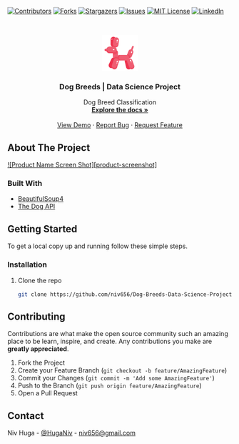 [![Contributors][contributors-shield]][contributors-url]
[![Forks][forks-shield]][forks-url]
[![Stargazers][stars-shield]][stars-url]
[![Issues][issues-shield]][issues-url]
[![MIT License][license-shield]][license-url]
[![LinkedIn][linkedin-shield]][linkedin-url]



<!-- PROJECT LOGO -->
<br />
<p align="center">
  <a href="https://github.com/niv656/Dog-Breeds-Data-Science-Project">
    <img src="images/logo.png" alt="Logo" width="80" height="80">
  </a>

  <h3 align="center">Dog Breeds | Data Science Project</h3>

  <p align="center">
    Dog Breed Classification
    <br />
    <a href="https://github.com/niv656/Dog-Breeds-Data-Science-Project"><strong>Explore the docs »</strong></a>
    <br />
    <br />
    <a href="https://github.com/niv656/Dog-Breeds-Data-Science-Project">View Demo</a>
    ·
    <a href="https://github.com/niv656/Dog-Breeds-Data-Science-Project/issues">Report Bug</a>
    ·
    <a href="https://github.com/niv656/Dog-Breeds-Data-Science-Project/issues">Request Feature</a>
  </p>
</p>


<!-- ABOUT THE PROJECT -->
## About The Project

[![Product Name Screen Shot][product-screenshot]](https://example.com)

<!-- title:
**description:**
`github_username`, `repo_name`, `twitter_handle`, `email`, `project_title`, `project_description` -->


### Built With

* [BeautifulSoup4](https://pypi.org/project/beautifulsoup4/)
* [The Dog API](https://thedogapi.com)



<!-- GETTING STARTED -->
## Getting Started

To get a local copy up and running follow these simple steps.

### Installation

1. Clone the repo
   ```sh
   git clone https://github.com/niv656/Dog-Breeds-Data-Science-Project.git
   ```

<!-- CONTRIBUTING -->
## Contributing

Contributions are what make the open source community such an amazing place to be learn, inspire, and create. Any contributions you make are **greatly appreciated**.

1. Fork the Project
2. Create your Feature Branch (`git checkout -b feature/AmazingFeature`)
3. Commit your Changes (`git commit -m 'Add some AmazingFeature'`)
4. Push to the Branch (`git push origin feature/AmazingFeature`)
5. Open a Pull Request


<!-- CONTACT -->
## Contact

Niv Huga - [@HugaNiv](https://twitter.com/HugaNiv) - niv656@gmail.com

<!-- MARKDOWN LINKS & IMAGES -->
<!-- https://www.markdownguide.org/basic-syntax/#reference-style-links -->
[contributors-shield]: https://img.shields.io/github/contributors/github_username/repo.svg?style=for-the-badge
[contributors-url]: https://github.com/github_username/repo/graphs/contributors
[forks-shield]: https://img.shields.io/github/forks/github_username/repo.svg?style=for-the-badge
[forks-url]: https://github.com/github_username/repo/network/members
[stars-shield]: https://img.shields.io/github/stars/github_username/repo.svg?style=for-the-badge
[stars-url]: https://github.com/github_username/repo/stargazers
[issues-shield]: https://img.shields.io/github/issues/github_username/repo.svg?style=for-the-badge
[issues-url]: https://github.com/github_username/repo/issues
[license-shield]: https://img.shields.io/github/license/github_username/repo.svg?style=for-the-badge
[license-url]: https://github.com/github_username/repo/blob/master/LICENSE.txt
[linkedin-shield]: https://img.shields.io/badge/-LinkedIn-black.svg?style=for-the-badge&logo=linkedin&colorB=555
[linkedin-url]: https://linkedin.com/in/github_username
